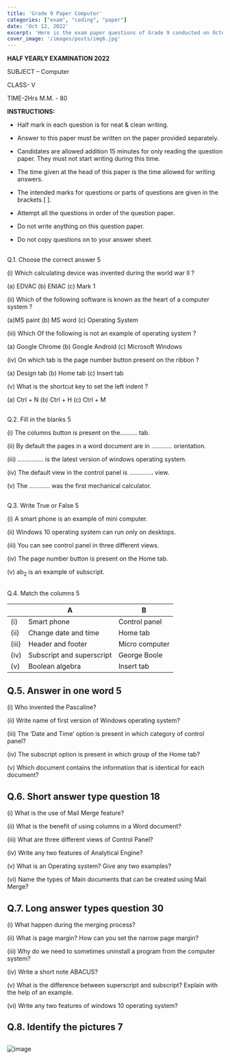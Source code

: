 ```yaml
---
title: 'Grade 9 Paper Computer'
categories: ["exam", "coding", "paper"]
date: 'Oct 12, 2022'
excerpt: 'Here is the exam paper questions of Grade 9 conducted on October 12, 2022.'
cover_image: '/images/posts/img6.jpg'
---
```


**HALF YEARLY EXAMINATION 2022**

SUBJECT – Computer

CLASS- V

<span class="underline">TIME-2Hrs</span> <span class="underline"> M.M. -
80</span>

**INSTRUCTIONS:**

  - Half mark in each question is for neat & clean writing.

  - Answer to this paper must be written on the paper provided
    separately.

  - Candidates are allowed addition 15 minutes for only reading the
    question paper. They must not start writing during this time.

  - The time given at the head of this paper is the time allowed for
    writing answers.

  - The intended marks for questions or parts of questions are given in
    the brackets \[ \].

  - Attempt all the questions in order of the question paper.

  - Do not write anything on this question paper.

  - Do not copy questions on to your answer sheet.

## 

Q.1. Choose the correct answer 5

 (i) Which calculating device was invented during the world war II ?

 (a) EDVAC (b) ENIAC (c) Mark 1

 (ii) Which of the following software is known as the heart of a computer system ?

 (a)MS paint (b) MS word (c) Operating System 

 (iii) Which Of the following is not an example of operating system ?

 (a) Google Chrome (b) Google Android (c) Microsoft Windows 

 (iv) On which tab is the page number button present on the ribbon ?

 (a) Design tab (b) Home tab (c) Insert tab 

 (v) What is the shortcut key to set the left indent ?

 (a) Ctrl + N (b) Ctrl + H (c) Ctrl + M 

## 

Q.2. Fill in the blanks 5

 (i) The columns button is present on the………. tab.

 (ii) By default the pages in a word document are in ………… orientation.

 (iii) …………… is the latest version of windows operating system.

 (iv) The default view in the control panel is ………….. view.

 (v) The ………... was the first mechanical calculator.

## 

Q.3. Write True or False 5

 (i) A smart phone is an example of mini computer.

 (ii) Windows 10 operating system can run only on desktops.

 (iii) You can see control panel in three different views.

 (iv) The page number button is present on the Home tab.

 (v) ab<sub>2</sub> is an example of subscript.

## 

Q.4. Match the columns 5

| |A | B |
|--|--|--|
|(i)| Smart phone | Control panel |
|(ii)| Change date and time | Home tab |
|(iii)| Header and footer | Micro computer | 
|(iv)| Subscript and superscript | George Boole | 
|(v)| Boolean algebra | Insert tab |

## 

## Q.5. Answer in one word 5

(i) Who invented the Pascaline?

(ii) Write name of first version of Windows operating system?

(iii) The ‘Date and Time’ option is present in which category of control panel?

(iv) The subscript option is present in which group of the Home tab?

(v) Which document contains the information that is identical for each document?

## 

## Q.6. Short answer type question 18

(i) What is the use of Mail Merge feature?

(ii) What is the benefit of using columns in a Word document?

(iii) What are three different views of Control Panel?

(iv) Write any two features of Analytical Engine? 

(v) What is an Operating system? Give any two examples?

(vi) Name the types of Main documents that can be created using Mail Merge?

## 

## Q.7. Long answer types question 30

(i) What happen during the merging process?

(ii) What is page margin? How can you set the narrow page margin? 

(iii) Why do we need to sometimes uninstall a program from the computer system?

(iv) Write a short note ABACUS? 

(v) What is the difference between superscript and subscript? Explain with the help of an example.

(vi) Write any two features of windows 10 operating system?

## 

## Q.8. Identify the pictures 7

## 

![image](/images/posts/compg5.png)
